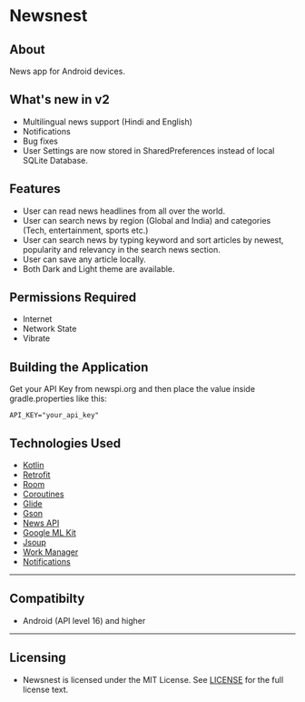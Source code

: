 # Newsnest


## About

News app for Android devices.

## What's new in v2
* Multilingual news support (Hindi and English)
* Notifications
* Bug fixes
* User Settings are now stored in SharedPreferences instead of local SQLite Database.

## Features

* User can read news headlines from all over the world.
* User can search news by region (Global and India) and categories (Tech, entertainment, sports etc.)
* User can search news by typing keyword and sort articles by newest, popularity and relevancy in the search news section.
* User can save any article locally.
* Both Dark and Light theme are available.


## Permissions Required

* Internet
* Network State
* Vibrate

## Building the Application
Get your API Key from newspi.org and then place the value inside gradle.properties like this:
```
API_KEY="your_api_key"
```


## Technologies Used
  
  * [Kotlin](https://kotlinlang.org/docs/home.html)
  * [Retrofit](https://square.github.io/retrofit/)
  * [Room](https://developer.android.com/jetpack/androidx/releases/room)
  * [Coroutines](https://developer.android.com/kotlin/coroutines)
  * [Glide](https://github.com/bumptech/glide)
  * [Gson](https://github.com/google/gson)
  * [News API](https://newsapi.org/)
  * [Google ML Kit](https://newsapi.org/)
  * [Jsoup](https://jsoup.org/)
  * [Work Manager](https://developer.android.com/topic/libraries/architecture/workmanager)
  * [Notifications](https://developer.android.com/guide/topics/ui/notifiers/notifications)
___

## Compatibilty 

* Android (API level 16) and higher
___


## Licensing

* Newsnest is licensed under the MIT License. See [LICENSE](https://github.com/sreshtha10/Newsnest/blob/master/LICENSE) for the full license text.

